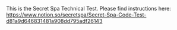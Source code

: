 This is the Secret Spa Technical Test. Please find instructions here:
https://www.notion.so/secretspa/Secret-Spa-Code-Test-d81a9d646831481a908dd795adf26143